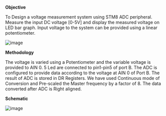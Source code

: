 **Objective**

To Design a voltage measurement system using STM8 ADC peripheral. Measure the input DC voltage [0-5V] and display the measured voltage on LED bar graph. Input voltage to the system can be provided using a linear potentiometer.

![image](https://cloud.githubusercontent.com/assets/25156625/26470274/b9544aae-41ba-11e7-8000-1626f6708ff6.png)

**Methodology**

The voltage is varied using a Potentiometer and the variable voltage is provided to AIN 0. 5 Led are connected to pin1-pin5 of port B. The ADC is configured to provide data according to the voltage at AIN 0 of Port B. The result of ADC is stored in DR Registers. We have used Continuous mode of Conversion and Pre-scaled the Master frequency by a factor of 8. The data converted after ADC is Right aligned.

**Schematic**

![image](https://cloud.githubusercontent.com/assets/25156625/26470422/40c631e6-41bb-11e7-97bf-8644683da7aa.png)



